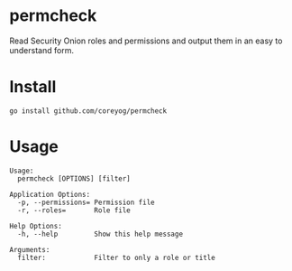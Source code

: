 # permcheck
Read Security Onion roles and permissions and output them in an easy to understand form.

# Install

```
go install github.com/coreyog/permcheck
```

# Usage

```
Usage:
  permcheck [OPTIONS] [filter]

Application Options:
  -p, --permissions= Permission file
  -r, --roles=       Role file

Help Options:
  -h, --help         Show this help message

Arguments:
  filter:            Filter to only a role or title
```
